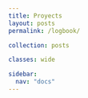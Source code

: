 ```yaml
---
title: Proyects
layout: posts
permalink: /logbook/

collection: posts

classes: wide

sidebar:
  nav: "docs"
---
```

